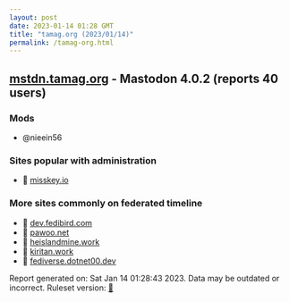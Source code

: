 ```yaml
---
layout: post
date: 2023-01-14 01:28 GMT
title: "tamag.org (2023/01/14)"
permalink: /tamag-org.html
---
```


## [mstdn.tamag.org](https://mstdn.tamag.org) - Mastodon 4.0.2 (reports 40 users)

### Mods
 * @nieein56

### Sites popular with administration

* 🐘 [misskey.io](/misskey-io.html)

### More sites commonly on federated timeline

* 🐘 [dev.fedibird.com](/dev-fedibird-com.html)
* 🐘 [pawoo.net](/pawoo-net.html)
* 🐘 [heislandmine.work](/heislandmine-work.html)
* 🐘 [kiritan.work](/kiritan-work.html)
* 🐘 [fediverse.dotnet00.dev](/fediverse-dotnet00-dev.html)

Report generated on: Sat Jan 14 01:28:43 2023. Data may be outdated or incorrect.
Ruleset version: [🧁](/version-cupcake)
